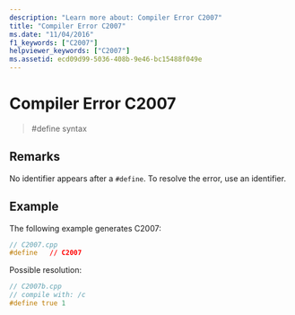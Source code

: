 ```yaml
---
description: "Learn more about: Compiler Error C2007"
title: "Compiler Error C2007"
ms.date: "11/04/2016"
f1_keywords: ["C2007"]
helpviewer_keywords: ["C2007"]
ms.assetid: ecd09d99-5036-408b-9e46-bc15488f049e
---
```

# Compiler Error C2007

> #define syntax

## Remarks

No identifier appears after a `#define`. To resolve the error, use an identifier.

## Example

The following example generates C2007:

```cpp
// C2007.cpp
#define   // C2007
```

Possible resolution:

```cpp
// C2007b.cpp
// compile with: /c
#define true 1
```
